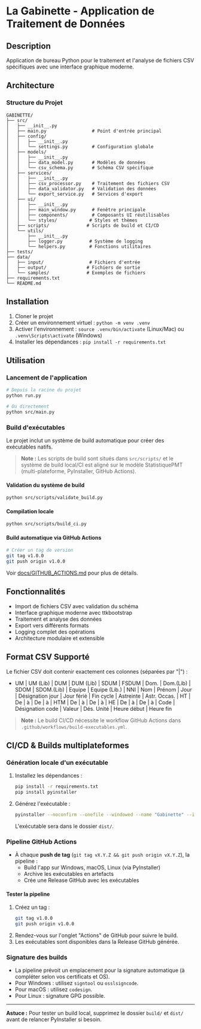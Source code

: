 # La Gabinette - Application de Traitement de Données

## Description

Application de bureau Python pour le traitement et l'analyse de fichiers CSV spécifiques avec une interface graphique moderne.

## Architecture

### Structure du Projet

```
GABINETTE/
├── src/
│   ├── __init__.py
│   ├── main.py                 # Point d'entrée principal
│   ├── config/
│   │   ├── __init__.py
│   │   └── settings.py         # Configuration globale
│   ├── models/
│   │   ├── __init__.py
│   │   ├── data_model.py       # Modèles de données
│   │   └── csv_schema.py       # Schéma CSV spécifique
│   ├── services/
│   │   ├── __init__.py
│   │   ├── csv_processor.py    # Traitement des fichiers CSV
│   │   ├── data_validator.py   # Validation des données
│   │   └── export_service.py   # Services d'export
│   ├── ui/
│   │   ├── __init__.py
│   │   ├── main_window.py      # Fenêtre principale
│   │   ├── components/         # Composants UI réutilisables
│   │   └── styles/            # Styles et thèmes
│   ├── scripts/              # Scripts de build et CI/CD
│   └── utils/
│       ├── __init__.py
│       ├── logger.py          # Système de logging
│       └── helpers.py         # Fonctions utilitaires
├── tests/
├── data/
│   ├── input/                 # Fichiers d'entrée
│   ├── output/               # Fichiers de sortie
│   └── samples/              # Exemples de fichiers
├── requirements.txt
└── README.md
```

## Installation

1. Cloner le projet
2. Créer un environnement virtuel : `python -m venv .venv`
3. Activer l'environnement : `source .venv/bin/activate` (Linux/Mac) ou `.venv\Scripts\activate` (Windows)
4. Installer les dépendances : `pip install -r requirements.txt`

## Utilisation

### Lancement de l'application

```bash
# Depuis la racine du projet
python run.py

# Ou directement
python src/main.py
```

### Build d'exécutables

Le projet inclut un système de build automatique pour créer des exécutables natifs.

> **Note :** Les scripts de build sont situés dans `src/scripts/` et le système de build local/CI est aligné sur le modèle StatistiquePMT (multi-plateforme, PyInstaller, GitHub Actions).

#### Validation du système de build

```bash
python src/scripts/validate_build.py
```

#### Compilation locale

```bash
python src/scripts/build_ci.py
```

#### Build automatique via GitHub Actions

```bash
# Créer un tag de version
git tag v1.0.0
git push origin v1.0.0
```

Voir [docs/GITHUB_ACTIONS.md](docs/GITHUB_ACTIONS.md) pour plus de détails.

## Fonctionnalités

- Import de fichiers CSV avec validation du schéma
- Interface graphique moderne avec ttkbootstrap
- Traitement et analyse des données
- Export vers différents formats
- Logging complet des opérations
- Architecture modulaire et extensible

## Format CSV Supporté

Le fichier CSV doit contenir exactement ces colonnes (séparées par "|") :

- UM | UM (Lib) | DUM | DUM (Lib) | SDUM | FSDUM | Dom. | Dom.(Lib) | SDOM | SDOM.(Lib) | Equipe | Equipe (Lib.) | NNI | Nom | Prénom | Jour | Désignation jour | Jour férié | Fin cycle | Astreinte | Astr. Occas. | HT | De | à | De | à | HTM | De | à | De | à | HE | De | à | De | à | Code | Désignation code | Valeur | Dés. Unité | Heure début | Heure fin

> **Note :** Le build CI/CD nécessite le workflow GitHub Actions dans `.github/workflows/build-executables.yml`.

## CI/CD & Builds multiplateformes

### Génération locale d'un exécutable

1. Installez les dépendances :
   ```bash
   pip install -r requirements.txt
   pip install pyinstaller
   ```
2. Générez l'exécutable :
   ```bash
   pyinstaller --noconfirm --onefile --windowed --name "Gabinette" --icon "assets/logo/gabinette-logo.ico" run.py
   ```
   L'exécutable sera dans le dossier `dist/`.

### Pipeline GitHub Actions

- À chaque **push de tag** (`git tag vX.Y.Z && git push origin vX.Y.Z`), la pipeline :
  - Build l'app sur Windows, macOS, Linux (via PyInstaller)
  - Archive les exécutables en artefacts
  - Crée une Release GitHub avec les exécutables

#### Tester la pipeline
1. Créez un tag :
   ```bash
   git tag v1.0.0
   git push origin v1.0.0
   ```
2. Rendez-vous sur l'onglet "Actions" de GitHub pour suivre le build.
3. Les exécutables sont disponibles dans la Release GitHub générée.

### Signature des builds
- La pipeline prévoit un emplacement pour la signature automatique (à compléter selon vos certificats et OS).
- Pour Windows : utilisez `signtool` ou `osslsigncode`.
- Pour macOS : utilisez `codesign`.
- Pour Linux : signature GPG possible.

---

**Astuce :** Pour tester un build local, supprimez le dossier `build/` et `dist/` avant de relancer PyInstaller si besoin.
